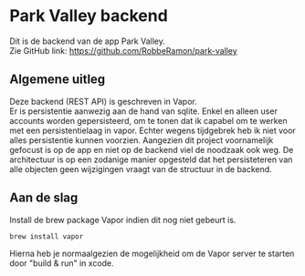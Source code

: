 # Park Valley backend

Dit is de backend van de app Park Valley.  
Zie GitHub link: https://github.com/RobbeRamon/park-valley

## Algemene uitleg
Deze backend (REST API) is geschreven in Vapor.  
Er is persistentie aanwezig aan de hand van sqlite.
Enkel en alleen user accounts worden gepersisteerd, om te tonen dat ik capabel om te werken met een persistentielaag in vapor.
Echter wegens tijdgebrek heb ik niet voor alles persistentie kunnen voorzien.
Aangezien dit project voornamelijk gefocust is op de app en niet op de backend viel de noodzaak ook weg.
De architectuur is op een zodanige manier opgesteld dat het persisteteren van alle objecten geen wijzigingen vraagt van de structuur in de backend.

## Aan de slag
Install de brew package Vapor indien dit nog niet gebeurt is.
```
brew install vapor
```
Hierna heb je normaalgezien de mogelijkheid om de Vapor server te starten door "build & run" in xcode.
